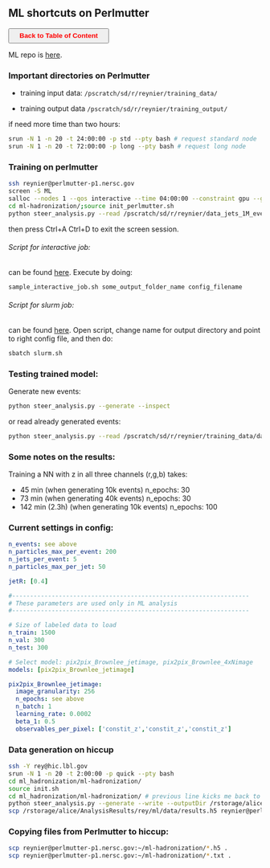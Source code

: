 ## ML shortcuts on Perlmutter

<a><button name="button" style = "color:red;width:200px;height:30px;cursor:pointer" onclick="window.location.href='https://reynier0611.github.io';">**Back to Table of Content**</button></a>

ML repo is [here](https://github.com/jdmulligan/ml-hadronization).

### Important directories on Perlmutter

- training input data: ```/pscratch/sd/r/reynier/training_data/```

- training output data ```/pscratch/sd/r/reynier/training_output/```

if need more time than two hours:

```bash
srun -N 1 -n 20 -t 24:00:00 -p std --pty bash # request standard node
srun -N 1 -n 20 -t 72:00:00 -p long --pty bash # request long node
```

### Training on perlmutter

```bash
ssh reynier@perlmutter-p1.nersc.gov
screen -S ML
salloc --nodes 1 --qos interactive --time 04:00:00 --constraint gpu --gpus 4 --account=alice_g
cd ml-hadronization/;source init_perlmutter.sh
python steer_analysis.py --read /pscratch/sd/r/reynier/data_jets_1M_events.h5 --analyze --outputDir /pscratch/sd/r/reynier/training_output/ --configFile config.yaml
```

then press Ctrl+A Ctrl+D to exit the screen session.

###### Script for interactive job:
can be found [here](https://github.com/jdmulligan/ml-hadronization/blob/main/sample_interactive_job.sh). Execute by doing:

```bash
sample_interactive_job.sh some_output_folder_name config_filename
```

###### Script for slurm job:
can be found [here](https://github.com/jdmulligan/ml-hadronization/blob/main/slurm/slurm.sh). Open script, change name for output directory and point to right config file, and then do:

```bash
sbatch slurm.sh
```

### Testing trained model:

Generate new events:

```bash
python steer_analysis.py --generate --inspect
```

or read already generated events:

```bash
python steer_analysis.py --read /pscratch/sd/r/reynier/training_data/data_1k_events.h5 --inspect --configFile config.yaml
```

### Some notes on the results:

Training a NN with z in all three channels (r,g,b) takes:

- 45 min (when generating 10k events) n_epochs: 30
- 73 min (when generating 40k events) n_epochs: 30
- 142 min (2.3h) (when generating 10k events) n_epochs: 100

### Current settings in config:
```yaml
n_events: see above
n_particles_max_per_event: 200
n_jets_per_event: 5
n_particles_max_per_jet: 50

jetR: [0.4]

#------------------------------------------------------------------
# These parameters are used only in ML analysis
#------------------------------------------------------------------

# Size of labeled data to load
n_train: 1500
n_val: 300
n_test: 300

# Select model: pix2pix_Brownlee_jetimage, pix2pix_Brownlee_4xNimage
models: [pix2pix_Brownlee_jetimage]

pix2pix_Brownlee_jetimage:
  image_granularity: 256
  n_epochs: see above
  n_batch: 1
  learning_rate: 0.0002
  beta_1: 0.5
  observables_per_pixel: ['constit_z','constit_z','constit_z']
```

### Data generation on hiccup

```bash
ssh -Y rey@hic.lbl.gov
srun -N 1 -n 20 -t 2:00:00 -p quick --pty bash
cd ml_hadronization/ml-hadronization/
source init.sh
cd ml_hadronization/ml-hadronization/ # previous line kicks me back to home directory
python steer_analysis.py --generate --write --outputDir /rstorage/alice/AnalysisResults/rey/ml/data
scp /rstorage/alice/AnalysisResults/rey/ml/data/results.h5 reynier@perlmutter-p1.nersc.gov:/pscratch/sd/r/reynier/
```

### Copying files from Perlmutter to hiccup:

```bash
scp reynier@perlmutter-p1.nersc.gov:~/ml-hadronization/*.h5 .
scp reynier@perlmutter-p1.nersc.gov:~/ml-hadronization/*.txt .
```
